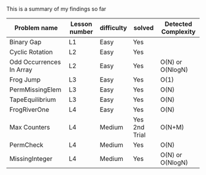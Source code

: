 
This is a summary of my findings so far


|Problem name              | Lesson number | difficulty | solved        |Detected Complexity|
|--------------------------|---------------|------------|---------------|--------------------
|Binary Gap                | L1            | Easy       | Yes           |                   |  
|Cyclic Rotation           | L2            | Easy       | Yes           |                   |
|Odd Occurrences In Array  | L2            | Easy       | Yes           | O(N) or O(NlogN)  |
|Frog Jump                 | L3            | Easy       | Yes           | O(1)              |
|PermMissingElem           | L3            | Easy       | Yes           | O(N)              |
|TapeEquilibrium           | L3            | Easy       | Yes           | O(N)              |
|FrogRiverOne              | L4            | Easy       | Yes           | O(N)              |
|Max Counters              | L4            | Medium     | Yes 2nd Trial | O(N+M)            |
|PermCheck                 | L4            | Medium     | Yes           | O(N)              |
|MissingInteger            | L4            | Medium     | Yes           | O(N) or O(NlogN)  |
